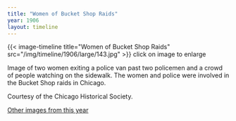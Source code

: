 ```yaml
---
title: "Women of Bucket Shop Raids"
year: 1906
layout: timeline
---
```


{{< image-timeline title="Women of Bucket Shop Raids" src="/img/timeline/1906/large/143.jpg" >}}
click on image to enlarge

Image of two women exiting a police van past two policemen and a crowd of people watching on the sidewalk. The women and police were involved in the Bucket Shop raids in Chicago. 

Courtesy of the Chicago Historical Society.  

[Other images from this year](/historical/timeline/1906)